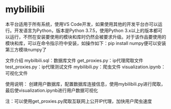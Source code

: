 # mybilibili

本平台适用于所有系统，使用VS Code开发，如果使用其他的开发平台亦可以运行。开发语言为Python，版本是Python 3.7.5，使用Python 3.x以上的版本都可以运行，不然在安装要使用的模块和库时仍然会被要求升级。对于该作品要使用的模块和库，可以在命令指示符中安装，如操作如下：pip install numpy便可以安装第三方模块numpy了

文件介绍
mybilbili.sql：数据库文件
get_proxies.py：ip代理爬取文件
test_proxies.py：ip代理测试文件
mybilibili.py：爬虫文件
visualization.ipynb：可视化文件

使用说明：
创建用户数据库，配置数据库连接信息，使用mybilibili.py进行爬取，最后使visualization.ipynb进行用户数据可视化

注：可以使用get_proxies.py爬取互联网上公开IP代理，加快用户爬虫速度
